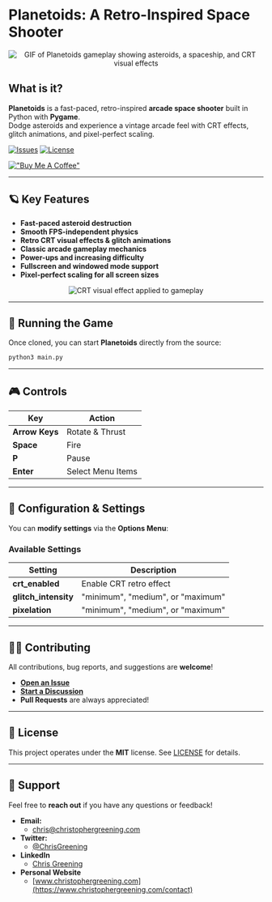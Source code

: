 # **Planetoids**: A Retro-Inspired Space Shooter

<p align="center">
  <img src="media/gameplay.gif" alt="GIF of Planetoids gameplay showing asteroids, a spaceship, and CRT visual effects">
</p>

## **What is it?**
**Planetoids** is a fast-paced, retro-inspired **arcade space shooter** built in Python with **Pygame**.  
Dodge asteroids and experience a vintage arcade feel with CRT effects, glitch animations, and pixel-perfect scaling.

[![Issues](https://img.shields.io/github/issues/chris-greening/planetoids)](https://github.com/chris-greening/planetoids/issues)
[![License](https://img.shields.io/github/license/chris-greening/planetoids)](LICENSE)

[!["Buy Me A Coffee"](https://www.buymeacoffee.com/assets/img/custom_images/orange_img.png)](https://www.buymeacoffee.com/chrisgreening)


---

## **🪐 Key Features**
- **Fast-paced asteroid destruction**
- **Smooth FPS-independent physics**
- **Retro CRT visual effects & glitch animations**
- **Classic arcade gameplay mechanics**
- **Power-ups and increasing difficulty**
- **Fullscreen and windowed mode support**
- **Pixel-perfect scaling for all screen sizes**

<p align="center">
  <img src="media/crt_effect.gif" alt="CRT visual effect applied to gameplay">
</p>

---

## **🚀 Running the Game**
Once cloned, you can start **Planetoids** directly from the source:

```sh
python3 main.py
```
---

## **🎮 Controls**
| Key          | Action                          |
|-------------|--------------------------------|
| **Arrow Keys** | Rotate & Thrust |
| **Space** | Fire |
| **P** | Pause |
| **Enter** | Select Menu Items |

---

## **🔧 Configuration & Settings**
You can **modify settings** via the **Options Menu**:


### **Available Settings**
| Setting          | Description                              |
|-----------------|----------------------------------------|
| **crt_enabled** | Enable CRT retro effect |
| **glitch_intensity** | "minimum", "medium", or "maximum" |
| **pixelation** | "minimum", "medium", or "maximum" |

---

## **👨‍💻 Contributing**
All contributions, bug reports, and suggestions are **welcome**!  
- **[Open an Issue](https://github.com/chris-greening/planetoids/issues/new/choose)**  
- **[Start a Discussion](https://github.com/chris-greening/planetoids/discussions)**  
- **Pull Requests** are always appreciated!

---

## **📜 License**
This project operates under the **MIT** license. See [LICENSE](LICENSE) for details.

---

## **📩 Support**
Feel free to **reach out** if you have any questions or feedback!
* **Email:**  
  * chris@christophergreening.com
* **Twitter:**  
  * [@ChrisGreening](https://twitter.com/ChrisGreening)
* **LinkedIn**  
  * [Chris Greening](https://www.linkedin.com/in/chris-greening-646411139/)
* **Personal Website**  
  * [www.christophergreening.com](https://www.christophergreening.com/contact)
